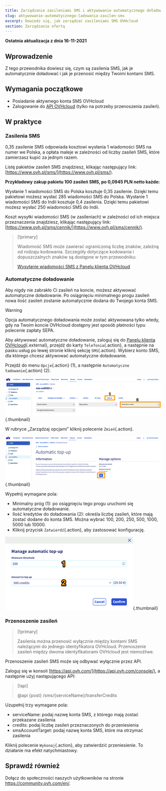 ```yaml
---
title: Zarządzanie zasileniami SMS i aktywowanie automatycznego doładowania
slug: aktywowanie-automatycznego-ladowania-zasilen-sms
excerpt: Dowiedz się, jak zarządzać zasileniami SMS OVHcloud
section: Zarządzanie ofertą
---
```


**Ostatnia aktualizacja z dnia 16-11-2021**

## Wprowadzenie

Z tego przewodnika dowiesz się, czym są zasilenia SMS, jak je automatycznie doładować i jak je przenosić między Twoimi kontami SMS.

## Wymagania początkowe

* Posiadanie aktywnego konta SMS OVHcloud
* Zalogowanie do [API OVHcloud](https://api.ovh.com/console/) (tylko na potrzeby przenoszenia zasileń).

## W praktyce

### Zasilenia SMS

0,35 zasilenie SMS odpowiada kosztowi wysłania 1 wiadomości SMS na numer we Polska, a opłata maleje w zależności od liczby zasileń SMS, które zamierzasz kupić za jednym razem. 

Listę pakietów zasileń SMS znajdziesz, klikając następujący link: [https://www.ovh.pl/sms/](https://www.ovh.pl/sms/).

**Przykładowy zakup pakietu 100 zasileń SMS, po 0,0945 PLN netto każde:**

Wysłanie 1 wiadomości SMS do Polska kosztuje 0,35 zasilenie. Dzięki temu pakietowi możesz wysłać 285 wiadomości SMS do Polska.
Wysłanie 1 wiadomości SMS do Indii kosztuje 0,4 zasilenia. Dzięki temu pakietowi możesz wysłać 250 wiadomości SMS do Indii.

Koszt wysyłki wiadomości SMS (w zasileniach) w zależności od ich miejsca przeznaczenia znajdziesz, klikając następujący link: [https://www.ovh.pl/sms/cennik/](https://www.ovh.pl/sms/cennik/).

> [!primary]
>
> Wiadomość SMS może zawierać ograniczoną liczbę znaków, zależną od rodzaju kodowania. Szczegóły dotyczące kodowania i dopuszczalnych znaków są dostępne w tym przewodniku:
> 
> [Wysyłanie wiadomości SMS z Panelu klienta OVHcloud](../wysylanie-wiadomosci-sms-z-panelu-klienta/#etap-2-tworzenie-wiadomosci-sms)
>

### Automatyczne doładowanie

Aby nigdy nie zabrakło Ci zasileń na koncie, możesz aktywować automatyczne doładowanie. Po osiągnięciu minimalnego progu zasileń nowa ilość zasileń zostanie automatycznie dodana do Twojego konta SMS.

> [!warning]
>
> Opcja automatycznego doładowania może zostać aktywowana tylko wtedy, gdy na Twoim koncie OVHcloud dostępny jest sposób płatności typu polecenie zapłaty SEPA.
>

Aby aktywować automatyczne doładowanie, zaloguj się do [Panelu klienta OVHcloud](https://www.ovh.com/auth/?action=gotomanager&from=https://www.ovh.pl/&ovhSubsidiary=pl){.external}, przejdź do karty `Telefonia`{.action}, a następnie na pasku usług po lewej stronie kliknij sekcję `SMS`{.action}. Wybierz konto SMS, dla którego chcesz aktywować automatyczne doładowanie.

Przejdź do menu `Opcje`{.action} (1), a następnie `Automatyczne ładowanie`{.action} (2).

![zasilenie sms](images/smscredit01.png){.thumbnail}

W rubryce „Zarządzaj opcjami” kliknij polecenie `Zmień`{.action}.

![zasilenie sms](images/smscredit02.png){.thumbnail}

Wypełnij wymagane pola:

* Minimalny próg (1): po osiągnięciu tego progu uruchomi się automatyczne doładowanie.
* Ilość kredytów do doładowania (2): określa liczbę zasileń, które mają zostać dodane do konta SMS. Można wybrać 100, 200, 250, 500, 1000, 5000 lub 10000.
* Kliknij przycisk `Zatwierdź`{.action}, aby zastosować konfigurację.

![zasilenie sms](images/smscredit03.png){.thumbnail}

### **Przenoszenie zasileń**

> [!primary]
>
> Zasilenia można przenosić wyłącznie między kontami SMS należącymi do jednego identyfikatora OVHcloud. Przenoszenie zasileń między dwoma identyfikatorami OVHcloud jest niemożliwe.
>

Przenoszenie zasileń SMS może się odbywać wyłącznie przez API.

Zaloguj się w konsoli [https://api.ovh.com/](https://api.ovh.com/console/), a następnie użyj następującego API:

> [!api]
>
> @api {post} /sms/{serviceName}/transferCredits
>

Uzupełnij trzy wymagane pola:

* serviceName: podaj nazwę konta SMS, z którego mają zostać przekazane zasilenia
* credits: podaj liczbę zasileń przeznaczonych do przeniesienia
* smsAccountTarget: podaj nazwę konta SMS, które ma otrzymać zasilenia

Kliknij polecenie `Wykonaj`{.action}, aby zatwierdzić przeniesienie. To działanie ma efekt natychmiastowy.

## Sprawdź również

Dołącz do społeczności naszych użytkowników na stronie <https://community.ovh.com/en/>.

